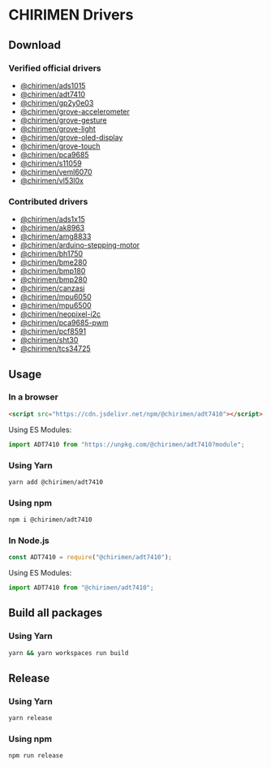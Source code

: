 # CHIRIMEN Drivers

## Download

### Verified official drivers

- [@chirimen/ads1015](https://www.jsdelivr.com/package/npm/@chirimen/ads1015)
- [@chirimen/adt7410](https://www.jsdelivr.com/package/npm/@chirimen/adt7410)
- [@chirimen/gp2y0e03](https://www.jsdelivr.com/package/npm/@chirimen/gp2y0e03)
- [@chirimen/grove-accelerometer](https://www.jsdelivr.com/package/npm/@chirimen/grove-accelerometer)
- [@chirimen/grove-gesture](https://www.jsdelivr.com/package/npm/@chirimen/grove-gesture)
- [@chirimen/grove-light](https://www.jsdelivr.com/package/npm/@chirimen/grove-light)
- [@chirimen/grove-oled-display](https://www.jsdelivr.com/package/npm/@chirimen/grove-oled-display)
- [@chirimen/grove-touch](https://www.jsdelivr.com/package/npm/@chirimen/grove-touch)
- [@chirimen/pca9685](https://www.jsdelivr.com/package/npm/@chirimen/pca9685)
- [@chirimen/s11059](https://www.jsdelivr.com/package/npm/@chirimen/s11059)
- [@chirimen/veml6070](https://www.jsdelivr.com/package/npm/@chirimen/veml6070)
- [@chirimen/vl53l0x](https://www.jsdelivr.com/package/npm/@chirimen/vl53l0x)

### Contributed drivers

- [@chirimen/ads1x15](https://www.jsdelivr.com/package/npm/@chirimen/ads1x15)
- [@chirimen/ak8963](https://www.jsdelivr.com/package/npm/@chirimen/ak8963)
- [@chirimen/amg8833](https://www.jsdelivr.com/package/npm/@chirimen/amg8833)
- [@chirimen/arduino-stepping-motor](https://www.jsdelivr.com/package/npm/@chirimen/arduino-stepping-motor)
- [@chirimen/bh1750](https://www.jsdelivr.com/package/npm/@chirimen/bh1750)
- [@chirimen/bme280](https://www.jsdelivr.com/package/npm/@chirimen/bme280)
- [@chirimen/bmp180](https://www.jsdelivr.com/package/npm/@chirimen/bmp180)
- [@chirimen/bmp280](https://www.jsdelivr.com/package/npm/@chirimen/bmp280)
- [@chirimen/canzasi](https://www.jsdelivr.com/package/npm/@chirimen/canzasi)
- [@chirimen/mpu6050](https://www.jsdelivr.com/package/npm/@chirimen/mpu6050)
- [@chirimen/mpu6500](https://www.jsdelivr.com/package/npm/@chirimen/mpu6500)
- [@chirimen/neopixel-i2c](https://www.jsdelivr.com/package/npm/@chirimen/neopixel-i2c)
- [@chirimen/pca9685-pwm](https://www.jsdelivr.com/package/npm/@chirimen/pca9685-pwm)
- [@chirimen/pcf8591](https://www.jsdelivr.com/package/npm/@chirimen/pcf8591)
- [@chirimen/sht30](https://www.jsdelivr.com/package/npm/@chirimen/sht30)
- [@chirimen/tcs34725](https://www.jsdelivr.com/package/npm/@chirimen/tcs34725)

## Usage

### In a browser

```html
<script src="https://cdn.jsdelivr.net/npm/@chirimen/adt7410"></script>
```

Using ES Modules:

```js
import ADT7410 from "https://unpkg.com/@chirimen/adt7410?module";
```

### Using Yarn

```sh
yarn add @chirimen/adt7410
```

### Using npm

```sh
npm i @chirimen/adt7410
```

### In Node.js

```js
const ADT7410 = require("@chirimen/adt7410");
```

Using ES Modules:

```js
import ADT7410 from "@chirimen/adt7410";
```

## Build all packages

### Using Yarn

```sh
yarn && yarn workspaces run build
```

## Release

### Using Yarn

```sh
yarn release
```

### Using npm

```sh
npm run release
```
